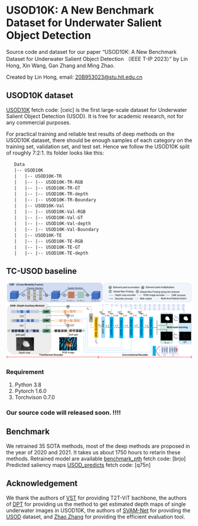 # USOD10K: A New Benchmark Dataset for Underwater Salient Object Detection


Source code and dataset for our paper “USOD10K: A New Benchmark Dataset for Underwater Salient Object Detection （IEEE T-IP 2023）” by Lin Hong,  Xin Wang, Gan Zhang and Ming Zhao.

Created by Lin Hong, email: 20B953023@stu.hit.edu.cn

## USOD10K dataset
[USOD10K](https://pan.baidu.com/s/15sXImJJooDfPF-0cTA6kIg) fetch code: [ceic]  is the first large-scale dataset for Underwater Salient Object Detection (USOD). It is free for academic research, not for any commercial purposes.

For practical training and reliable test results of deep methods on the USOD10K dataset, there should be enough samples of each category on the training set, validation set, and test set. Hence we follow the USOD10K split of roughly 7:2:1. Its folder looks like this:

````
   Data
   |-- USOD10K
   |   |-- USOD10K-TR
   |   |-- |-- USOD10K-TR-RGB
   |   |-- |-- USOD10K-TR-GT
   |   |-- |-- USOD10K-TR-depth
   |   |-- |-- USOD10K-TR-Boundary
   |   |-- USOD10K-Val
   |   |-- |-- USOD10K-Val-RGB
   |   |-- |-- USOD10K-Val-GT
   |   |-- |-- USOD10K-Val-depth
   |   |-- |-- USOD10K-Val-Boundary
   |   |-- USOD10K-TE
   |   |-- |-- USOD10K-TE-RGB
   |   |-- |-- USOD10K-TE-GT
   |   |-- |-- USOD10K-TE-depth
````
## TC-USOD baseline
![](TC-USOD.png)
### Requirement
1. Python 3.8
1. Pytorch 1.6.0
2. Torchvison 0.7.0

### Our source code will released soon. !!!!


## Benchmark
We retrained 35 SOTA methods, most of the deep methods are proposed in the year of 2020 and 2021. It takes us about 1750 hours to retarin these methods. 
Retrained model are available [benchmark_pth](https://pan.baidu.com/s/1KeTrgPXl-UIz5RQR7VW6Nw?pwd=brjo) fetch code: [brjo]
Predicted saliency maps [USOD_predicts](https://pan.baidu.com/s/1E4_lvLds-J7ikbbGNfLZiQ?pwd=q75n) fetch code: [q75n]  

## Acknowledgement
We thank the authors of [VST](https://github.com/yitu-opensource/T2T-ViT) for providing T2T-ViT bachbone, the authors of [DPT](https://github.com/isl-org/DPT) for providing us the method to get estimated depth maps of single underwater images in USOD10K, the authors of [SVAM-Net](http://www.roboticsproceedings.org/rss18/p048.pdf) for providing the [USOD](https://irvlab.cs.umn.edu/resources/usod-dataset) dataset, and [Zhao Zhang](https://github.com/zzhanghub/eval-co-sod) for providing the efficient evaluation tool.



